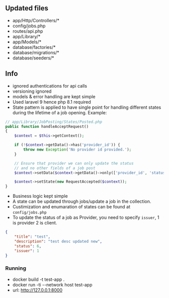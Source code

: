 ## Updated files

- app/Http/Controllers/*
- config/jobs.php
- routes/api.php
- app/Library/*
- app/Models/*
- database/factories/*
- database/migrations/*
- database/seeders/*

## Info

- ignored authentications for api calls
- versioning ignored
- models & error handling are kept simple
- Used laravel 9 hence php 8.1 required
- State pattern is applied to have single point for handling different states during the lifetime of a job opening.
  Example:
```php
// app/Library/JobPosting/States/Posted.php
public function handleAcceptRequest()
{
    $context = $this->getContext();

    if (!$context->getData()->has('provider_id')) {
        throw new Exception('No provider id provided.');
    }

    // Ensure that provider we can only update the status
    // and no other fields of a job post
    $context->setData($context->getData()->only(['provider_id', 'status']));

    $context->setState(new RequestAccepted($context));
}
```
- Business logic kept simple
- A state can be updated through jobs/update a job in the collection.
- Custimization and enumaration of states can be found at  
`config/jobs.php`
- To update the status of a job as Provider, you need to specify `issuer`, 1 is provider 2 is client.
```json
{
    "title": "test",
    "description": "test desc updated new",
    "status": 6,
    "issuer": 1
}
```

### Running

- docker build -t test-app .
- docker run -ti --network host test-app
- url: http://127.0.0.1:8000

